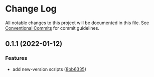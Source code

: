 # Change Log

All notable changes to this project will be documented in this file.
See [Conventional Commits](https://conventionalcommits.org) for commit guidelines.

## 0.1.1 (2022-01-12)


### Features

* add new-version scripts ([8bb6335](https://github.com/rub1cc/jakevo-ui/commit/8bb63351306d95c995e6d8b0303c5ee792621632))

